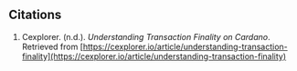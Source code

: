 ## Citations

1. Cexplorer. (n.d.). *Understanding Transaction Finality on Cardano*. Retrieved from [https://cexplorer.io/article/understanding-transaction-finality](https://cexplorer.io/article/understanding-transaction-finality)
